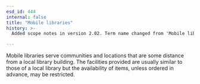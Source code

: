```yaml
---
esd_id: 444
internal: false
title: "Mobile libraries"
history: >-
  Added scope notes in version 2.02. Term name changed from 'Mobile library' to 'Libraries - mobile library service' in version 3.00. Name changed to 'Mobile libraries' in version 4.00.

---
```


Mobile libraries serve communities and locations that are some distance from a local library building.  The facilities provided are usually similar to those of a local library but the availability of items, unless ordered in advance, may be restricted.

